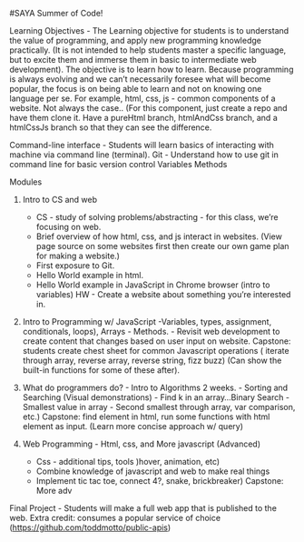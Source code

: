 #SAYA Summer of Code!

Learning Objectives - The  Learning objective for students is to understand the value of programming, and apply new programming knowledge practically. (It is not intended to help students master a specific language, but to excite them and immerse them in basic to intermediate web development). The objective is to learn how to learn. Because programming is always evolving and we can’t necessarily foresee what will become popular, the focus is on being able to learn and not on knowing one language per se. For example, html, css, js - common components of a website. Not always the case.. (For this component, just create a repo and have them clone it. Have a pureHtml branch, htmlAndCss branch, and a htmlCssJs branch so that they can see the difference.

Command-line interface - Students will learn basics of interacting with machine via command line (terminal).
Git - Understand how to use git in command line for basic version control
Variables
Methods 


Modules

1) Intro to CS and web
	- CS - study of solving problems/abstracting - for this class, we’re focusing on web.
	- Brief overview of how html, css, and js interact in websites. (View page source on some websites first then 		create our own game plan for making a website.)
	- First exposure to Git.
	- Hello World example in html. 
	- Hello World example in JavaScript in Chrome browser (intro to variables)
	      HW - Create a website about something you’re interested in.

2) Intro to Programming w/ JavaScript 		-Variables, types, assignment, conditionals, loops), Arrays
		- Methods.
		- Revisit web development to create content that changes based on user input on website.
 Capstone: students create chest sheet for common Javascript operations ( iterate through array, reverse array, reverse string, fizz buzz)
(Can show the built-in functions for some of these after).

3) What do programmers do? - Intro to Algorithms 2 weeks.
		- Sorting and Searching (Visual demonstrations)
		- Find k in an array…Binary Search
		- Smallest value in array
		- Second smallest
	through array, var comparison, etc.)
Capstone: find element in html, run some functions with html element as input.
		(Learn more concise approach w/ query)

4) Web Programming  - Html, css, and More javascript (Advanced)
	- Css - additional tips, tools )hover, animation, etc)
	- Combine knowledge of javascript and web to make real things
	- Implement tic tac toe, connect 4?, snake, brickbreaker)
	 Capstone: More adv

Final Project - Students will make a full web app that is published to the web.
Extra credit: consumes a popular service of choice (https://github.com/toddmotto/public-apis)

